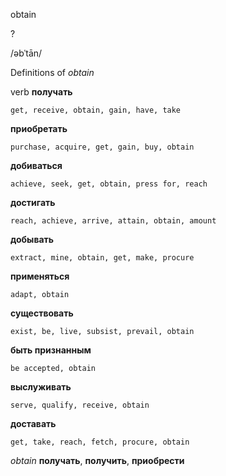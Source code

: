 obtain

?

/əbˈtān/

Definitions of _obtain_

verb
**получать**

    get, receive, obtain, gain, have, take
**приобретать**

    purchase, acquire, get, gain, buy, obtain
**добиваться**

    achieve, seek, get, obtain, press for, reach
**достигать**

    reach, achieve, arrive, attain, obtain, amount
**добывать**

    extract, mine, obtain, get, make, procure
**применяться**

    adapt, obtain
**существовать**

    exist, be, live, subsist, prevail, obtain
**быть признанным**

    be accepted, obtain
**выслуживать**

    serve, qualify, receive, obtain
**доставать**

    get, take, reach, fetch, procure, obtain

_obtain_
**получать**, **получить**, **приобрести**